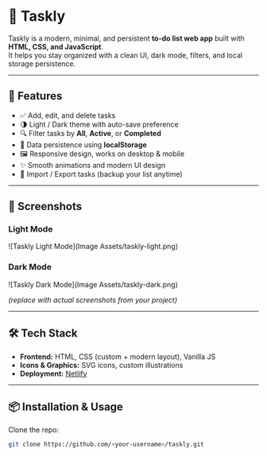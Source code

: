 # 📝 Taskly

Taskly is a modern, minimal, and persistent **to-do list web app** built with **HTML, CSS, and JavaScript**.  
It helps you stay organized with a clean UI, dark mode, filters, and local storage persistence.

---

## 🚀 Features

- ✅ Add, edit, and delete tasks  
- 🌗 Light / Dark theme with auto-save preference  
- 🔍 Filter tasks by **All**, **Active**, or **Completed**  
- 💾 Data persistence using **localStorage**  
- 🖼️ Responsive design, works on desktop & mobile  
- ✨ Smooth animations and modern UI design  
- 📂 Import / Export tasks (backup your list anytime)  

---

## 📸 Screenshots

### Light Mode
![Taskly Light Mode](Image Assets/taskly-light.png)

### Dark Mode
![Taskly Dark Mode](Image Assets/taskly-dark.png)

*(replace with actual screenshots from your project)*

---

## 🛠️ Tech Stack

- **Frontend:** HTML, CSS (custom + modern layout), Vanilla JS  
- **Icons & Graphics:** SVG icons, custom illustrations  
- **Deployment:** [Netlify](https://www.netlify.com/)  

---

## 📦 Installation & Usage

Clone the repo:
```bash
git clone https://github.com/<your-username>/taskly.git

